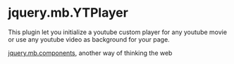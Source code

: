 jquery.mb.YTPlayer
================================

This plugin let you initialize a youtube custom player for any youtube movie or use any youtube video as background for your page.


[jquery.mb.components](http://pupunzi.com/), another way of thinking the web

